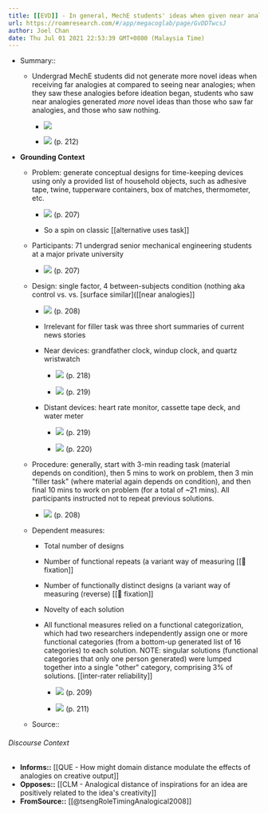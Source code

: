```yaml
---
title: [[EVD]] - In general, MechE students' ideas when given near analogies were at least as novel, and sometimes moreso, then ideas generated with far analogies, or seeing nothing - [[@tsengRoleTimingAnalogical2008]]
url: https://roamresearch.com/#/app/megacoglab/page/GvDDTwcsJ
author: Joel Chan
date: Thu Jul 01 2021 22:53:39 GMT+0800 (Malaysia Time)
---
```


- Summary::

    - Undergrad MechE students did not generate more novel ideas when receiving far analogies at compared to seeing near analogies; when they saw these analogies before ideation began, students who saw near analogies generated *more* novel ideas than those who saw far analogies, and those who saw nothing.

        - ![](https://firebasestorage.googleapis.com/v0/b/firescript-577a2.appspot.com/o/imgs%2Fapp%2Fmegacoglab%2FM7tXsYfr4c.png?alt=media&token=4fe98dbf-eef7-4a75-bb30-0d7b2f5e8ba0)

        - ![](https://firebasestorage.googleapis.com/v0/b/firescript-577a2.appspot.com/o/imgs%2Fapp%2Fmegacoglab%2FFpD8OIL6XK.png?alt=media&token=1180329c-b21e-43bc-8948-10d7f84de5b3) (p. 212)
- **Grounding Context**

    - Problem: generate conceptual designs for time-keeping devices using only a provided list of household objects, such as adhesive tape, twine, tupperware containers, box of matches, thermometer, etc.

        - ![](https://firebasestorage.googleapis.com/v0/b/firescript-577a2.appspot.com/o/imgs%2Fapp%2Fmegacoglab%2FQn_XW5yo1W.png?alt=media&token=0ef0e9e1-71d3-4ace-8ed1-072f598f0890) (p. 207)

        - So a spin on classic [[alternative uses task]]

    - Participants: 71 undergrad senior mechanical engineering students at a major private university

        - ![](https://firebasestorage.googleapis.com/v0/b/firescript-577a2.appspot.com/o/imgs%2Fapp%2Fmegacoglab%2FQCDylYAR3V.png?alt=media&token=0164f153-e5d9-41cf-be46-01413bb951cd) (p. 207)

    - Design: single factor, 4 between-subjects condition (nothing aka control vs. vs. [surface similar]([[near analogies]]

        - ![](https://firebasestorage.googleapis.com/v0/b/firescript-577a2.appspot.com/o/imgs%2Fapp%2Fmegacoglab%2FkyRsBDJPYH.png?alt=media&token=ea5af47a-143c-4861-a1a7-238382f64bbc) (p. 208)

        - Irrelevant for filler task was three short summaries of current news stories

        - Near devices: grandfather clock, windup clock, and quartz wristwatch

            - ![](https://firebasestorage.googleapis.com/v0/b/firescript-577a2.appspot.com/o/imgs%2Fapp%2Fmegacoglab%2FIY9f8qjgIH.png?alt=media&token=0111f500-cf54-4750-9c84-40652e602caa) (p. 218)

            - ![](https://firebasestorage.googleapis.com/v0/b/firescript-577a2.appspot.com/o/imgs%2Fapp%2Fmegacoglab%2FRS_urgMACM.png?alt=media&token=31c7b17b-1918-45b9-9c5d-d92a011f234b) (p. 219)

        - Distant devices: heart rate monitor, cassette tape deck, and water meter

            - ![](https://firebasestorage.googleapis.com/v0/b/firescript-577a2.appspot.com/o/imgs%2Fapp%2Fmegacoglab%2FPkzkKzDslJ.png?alt=media&token=5f3934cc-0063-4474-8e7d-9f74ac81b641) (p. 219)

            - ![](https://firebasestorage.googleapis.com/v0/b/firescript-577a2.appspot.com/o/imgs%2Fapp%2Fmegacoglab%2FnuKkfYtqfS.png?alt=media&token=48a16ace-8fd1-47ec-9280-27d4c64240ee) (p. 220)

    - Procedure: generally, start with 3-min reading task (material depends on condition), then 5 mins to work on problem, then 3 min "filler task" (where material again depends on condition), and then final 10 mins to work on problem (for a total of ~21 mins). All participants instructed not to repeat previous solutions.

        - ![](https://firebasestorage.googleapis.com/v0/b/firescript-577a2.appspot.com/o/imgs%2Fapp%2Fmegacoglab%2FicSsEC0k9s.png?alt=media&token=e63c9812-c405-4fef-a7dc-2718f42df840) (p. 208)

    - Dependent measures:

        - Total number of designs

        - Number of functional repeats (a variant way of measuring [[🧱 fixation]]

        - Number of functionally distinct designs (a variant way of measuring (reverse) [[🧱 fixation]]

        - Novelty of each solution

        - All functional measures relied on a functional categorization, which had two researchers independently assign one or more functional categories (from a bottom-up generated list of 16 categories) to each solution. NOTE: singular solutions (functional categories that only one person generated) were lumped together into a single "other" category, comprising 3% of solutions. [[inter-rater reliability]]

            - ![](https://firebasestorage.googleapis.com/v0/b/firescript-577a2.appspot.com/o/imgs%2Fapp%2Fmegacoglab%2F3jxnOT3tZr.png?alt=media&token=9f8ac47d-8f9a-41f3-9433-160b37cfb4d7) (p. 209)

            - ![](https://firebasestorage.googleapis.com/v0/b/firescript-577a2.appspot.com/o/imgs%2Fapp%2Fmegacoglab%2FzwaF0xdKtR.png?alt=media&token=cc7124a7-6e9b-477e-a4b3-74583fdbd804) (p. 211)

    - Source:: __<reference the paper Roam page here>__

###### Discourse Context

- **Informs::** [[QUE - How might domain distance modulate the effects of analogies on creative output]]
- **Opposes::** [[CLM - Analogical distance of inspirations for an idea are positively related to the idea's creativity]]
- **FromSource::** [[@tsengRoleTimingAnalogical2008]]
